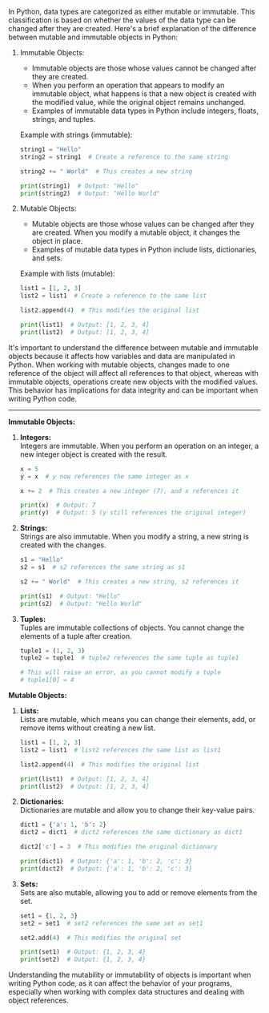 In Python, data types are categorized as either mutable or immutable. This classification is based on whether the values of the data type can be changed after they are created. Here's a brief explanation of the difference between mutable and immutable objects in Python:

1. Immutable Objects:
    
    - Immutable objects are those whose values cannot be changed after they are created.
    - When you perform an operation that appears to modify an immutable object, what happens is that a new object is created with the modified value, while the original object remains unchanged.
    - Examples of immutable data types in Python include integers, floats, strings, and tuples.
    
    Example with strings (immutable):
    
    ```Python
    string1 = "Hello"
    string2 = string1  # Create a reference to the same string
    
    string2 += " World"  # This creates a new string
    
    print(string1)  # Output: "Hello"
    print(string2)  # Output: "Hello World"
    ```
    
2. Mutable Objects:
    
    - Mutable objects are those whose values can be changed after they are created. When you modify a mutable object, it changes the object in place.
    - Examples of mutable data types in Python include lists, dictionaries, and sets.
    
    Example with lists (mutable):
    
    ```Python
    list1 = [1, 2, 3]
    list2 = list1  # Create a reference to the same list
    
    list2.append(4)  # This modifies the original list
    
    print(list1)  # Output: [1, 2, 3, 4]
    print(list2)  # Output: [1, 2, 3, 4]
    ```
    

It's important to understand the difference between mutable and immutable objects because it affects how variables and data are manipulated in Python. When working with mutable objects, changes made to one reference of the object will affect all references to that object, whereas with immutable objects, operations create new objects with the modified values. This behavior has implications for data integrity and can be important when writing Python code.

---

**Immutable Objects:**

1. **Integers:**  
    Integers are immutable. When you perform an operation on an integer, a new integer object is created with the result.  
    
    ```Python
    x = 5
    y = x  # y now references the same integer as x
    
    x += 2  # This creates a new integer (7), and x references it
    
    print(x)  # Output: 7
    print(y)  # Output: 5 (y still references the original integer)
    ```
    
2. **Strings:**  
    Strings are also immutable. When you modify a string, a new string is created with the changes.  
    
    ```Python
    s1 = "Hello"
    s2 = s1  # s2 references the same string as s1
    
    s2 += " World"  # This creates a new string, s2 references it
    
    print(s1)  # Output: "Hello"
    print(s2)  # Output: "Hello World"
    ```
    
3. **Tuples:**  
    Tuples are immutable collections of objects. You cannot change the elements of a tuple after creation.  
    
    ```Python
    tuple1 = (1, 2, 3)
    tuple2 = tuple1  # tuple2 references the same tuple as tuple1
    
    # This will raise an error, as you cannot modify a tuple
    # tuple1[0] = 4
    ```
    

**Mutable Objects:**

1. **Lists:**  
    Lists are mutable, which means you can change their elements, add, or remove items without creating a new list.  
    
    ```Python
    list1 = [1, 2, 3]
    list2 = list1  # list2 references the same list as list1
    
    list2.append(4)  # This modifies the original list
    
    print(list1)  # Output: [1, 2, 3, 4]
    print(list2)  # Output: [1, 2, 3, 4]
    ```
    
2. **Dictionaries:**  
    Dictionaries are mutable and allow you to change their key-value pairs.  
    
    ```Python
    dict1 = {'a': 1, 'b': 2}
    dict2 = dict1  # dict2 references the same dictionary as dict1
    
    dict2['c'] = 3  # This modifies the original dictionary
    
    print(dict1)  # Output: {'a': 1, 'b': 2, 'c': 3}
    print(dict2)  # Output: {'a': 1, 'b': 2, 'c': 3}
    ```
    
3. **Sets:**  
    Sets are also mutable, allowing you to add or remove elements from the set.  
    
    ```Python
    set1 = {1, 2, 3}
    set2 = set1  # set2 references the same set as set1
    
    set2.add(4)  # This modifies the original set
    
    print(set1)  # Output: {1, 2, 3, 4}
    print(set2)  # Output: {1, 2, 3, 4}
    ```
    

Understanding the mutability or immutability of objects is important when writing Python code, as it can affect the behavior of your programs, especially when working with complex data structures and dealing with object references.